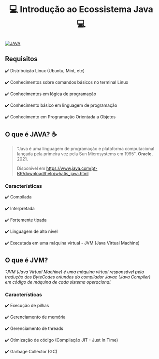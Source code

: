 # <p align="center"> 💻 Introdução ao Ecossistema Java 💻
[![JAVA](https://img.shields.io/badge/Java-ED8B00?style=for-the-badge&logo=java&logoColor=white)](#)

## Requisitos
  ✔️ Distribuição Linux (Ubuntu, Mint, etc)
  
  ✔️ Conhecimentos sobre comandos básicos no terminal Linux
  
  ✔️ Conhecimentos em lógica de programação
  
  ✔️ Conhecimento básico em linguagem de programação
  
  ✔️ Conhecimento em Programação Orientada a Objetos
  
## O que é JAVA? ☕
> "Java é uma linguagem de programação e plataforma computacional lançada pela primeira vez pela Sun Microsystems em 1995". **Oracle**, 2021. 
> 
> Disponível em <https://www.java.com/pt-BR/download/help/whatis_java.html>

### Características
  ✔️ Compilada
  
  ✔️ Interpretada
  
  ✔️ Fortemente tipada
  
  ✔️ Linguagem de alto nível
  
  ✔️ Executada em uma máquina virtual - JVM (Java Virtual Machine)
  
## O que é JVM? 
  *"JVM (Java Virtual Machine) é uma máquina virtual responsável pela tradução dos ByteCodes oriundos do compilador Javac (Java Compiler) em código de máquina de cada sistema operacional.*
  
### Características
  ✔️ Execução de pilhas
  
  ✔️ Gerenciamento de memória
  
  ✔️ Gerenciamento de threads
  
  ✔️ Otimização de código (Compilação JIT - Just In Time)
  
  ✔️ Garbage Collector (GC)
